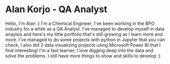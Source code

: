 # Alan Korjo - QA Analyst  
Hello, I'm Alan :) 
I'm a Chemical Engineer, I've been working in the BPO industry for a while as a QA Analyst. 
I've managed to develop myself in data anaylsis and here's my little portfolio that's still growing as I learn more and more.
I've managed to do some projects with python in Jupyter that you can check, I also did 2 data visualizing projects using Microsoft Power BI that I find interesting!
I'm a fast learner, I love digging deep into the data and solve the problems. I still have more things to show and skills to develop :)
